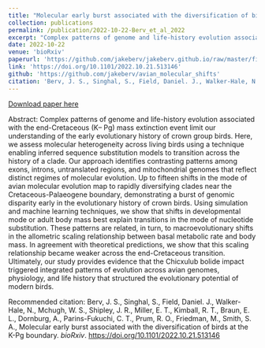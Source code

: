 ```yaml
---
title: "Molecular early burst associated with the diversification of birds at the K-Pg boundary"
collection: publications
permalink: /publication/2022-10-22-Berv_et_al_2022
excerpt: "Complex patterns of genome and life-history evolution associated with the end-Cretaceous (K– Pg) mass extinction event limit our understanding of the early evolutionary history of crown group birds. Here, we assess molecular heterogeneity across living birds using a technique enabling inferred sequence substitution models to transition across the history of a clade. Our approach identifies contrasting patterns among exons, introns, untranslated regions, and mitochondrial genomes that reflect distinct regimes of molecular evolution. Up to fifteen shifts in the mode of avian molecular evolution map to rapidly diversifying clades near the Cretaceous-Palaeogene boundary, demonstrating a burst of genomic disparity early in the evolutionary history of crown birds. Using simulation and machine learning techniques, we show that shifts in developmental mode or adult body mass best explain transitions in the mode of nucleotide substitution. These patterns are related, in turn, to macroevolutionary shifts in the allometric scaling relationship between basal metabolic rate and body mass. In agreement with theoretical predictions, we show that this scaling relationship became weaker across the end-Cretaceous transition. Ultimately, our study provides evidence that the Chicxulub bolide impact triggered integrated patterns of evolution across avian genomes, physiology, and life history that structured the evolutionary potential of modern birds."
date: 2022-10-22
venue: 'bioRxiv'
paperurl: 'https://github.com/jakeberv/jakeberv.github.io/raw/master/files/pdf/papers/Berv_et_al_2022.pdf'
link: 'https://doi.org/10.1101/2022.10.21.513146'
github: 'https://github.com/jakeberv/avian_molecular_shifts'
citation: 'Berv, J. S., Singhal, S., Field, Daniel. J., Walker-Hale, N., Mchugh, W. S., Shipley, J. R., Miller, E. T., Kimball, R. T., Braun, E. L., Dornburg, A., Parins-Fukuchi, C. T., Prum, R. O., Friedman, M., Smith, S. A., Molecular early burst associated with the diversification of birds at the K-Pg boundary. <i>bioRxiv</i>.'
---
```


[Download paper here](https://github.com/jakeberv/jakeberv.github.io/raw/master/files/pdf/papers/Berv_et_al_2022.pdf)

Abstract: Complex patterns of genome and life-history evolution associated with the end-Cretaceous (K– Pg) mass extinction event limit our understanding of the early evolutionary history of crown group birds. Here, we assess molecular heterogeneity across living birds using a technique enabling inferred sequence substitution models to transition across the history of a clade. Our approach identifies contrasting patterns among exons, introns, untranslated regions, and mitochondrial genomes that reflect distinct regimes of molecular evolution. Up to fifteen shifts in the mode of avian molecular evolution map to rapidly diversifying clades near the Cretaceous-Palaeogene boundary, demonstrating a burst of genomic disparity early in the evolutionary history of crown birds. Using simulation and machine learning techniques, we show that shifts in developmental mode or adult body mass best explain transitions in the mode of nucleotide substitution. These patterns are related, in turn, to macroevolutionary shifts in the allometric scaling relationship between basal metabolic rate and body mass. In agreement with theoretical predictions, we show that this scaling relationship became weaker across the end-Cretaceous transition. Ultimately, our study provides evidence that the Chicxulub bolide impact triggered integrated patterns of evolution across avian genomes, physiology, and life history that structured the evolutionary potential of modern birds.

Recommended citation: Berv, J. S., Singhal, S., Field, Daniel. J., Walker-Hale, N., Mchugh, W. S., Shipley, J. R., Miller, E. T., Kimball, R. T., Braun, E. L., Dornburg, A., Parins-Fukuchi, C. T., Prum, R. O., Friedman, M., Smith, S. A., Molecular early burst associated with the diversification of birds at the K-Pg boundary. <i>bioRxiv</i>. https://doi.org/10.1101/2022.10.21.513146